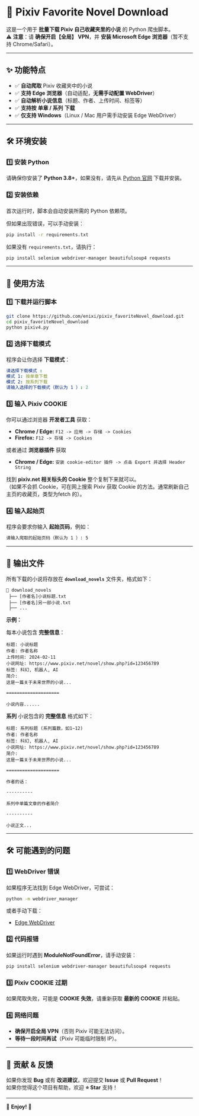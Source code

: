 # 📖 Pixiv Favorite Novel Download  

这是一个用于 **批量下载 Pixiv 自己收藏夹里的小说** 的 Python 爬虫脚本。  
⚠ **注意**：请 **确保开启【全局】 VPN**，并 **安装 Microsoft Edge 浏览器**（暂不支持 Chrome/Safari）。  

---

## ✨ 功能特点  

- ✅ **自动爬取** Pixiv 收藏夹中的小说  
- ✅ **支持 Edge 浏览器**（自动适配，**无需手动配置 WebDriver**）  
- ✅ **自动解析小说信息**（标题、作者、上传时间、标签等）  
- ✅ **支持按** **单章 / 系列** **下载**  
- ✅ **仅支持 Windows**（Linux / Mac 用户需手动安装 Edge WebDriver）  

---

## 🛠️ 环境安装  

### **1️⃣ 安装 Python**  
请确保你安装了 **Python 3.8+**，如果没有，请先从 [Python 官网](https://www.python.org/) 下载并安装。  

### **2️⃣ 安装依赖**  
首次运行时，脚本会自动安装所需的 Python 依赖项。

但如果出现错误，可以手动安装：  

```bash
pip install -r requirements.txt
```

如果没有 `requirements.txt`，请执行：  

```bash
pip install selenium webdriver-manager beautifulsoup4 requests
```

---

## 🚀 使用方法  

### **1️⃣ 下载并运行脚本**  
```bash
git clone https://github.com/enixi/pixiv_favoriteNovel_download.git
cd pixiv_favoriteNovel_download
python pixiv4.py
```

### **2️⃣ 选择下载模式**  
程序会让你选择 **下载模式**：  

```yaml
请选择下载模式 :  
模式 1: 按单章下载  
模式 2: 按系列下载  
请输入选择的下载模式（默认为 1 ）: 2
```

### **3️⃣ 输入 Pixiv COOKIE**  

你可以通过浏览器 **开发者工具** 获取：
- **Chrome / Edge:** `F12 -> 应用 -> 存储 -> Cookies`
- **Firefox:** `F12 -> 存储 -> Cookies`

或者通过 **浏览器插件** 获取
- **Chrome / Edge:** `安装 cookie-editor 插件 -> 点击 Export 并选择 Header String`

找到 **pixiv.net 相关标头的 Cookie** 整个复制下来就可以。  
（如果不会抓 Cookie，可在网上搜索 Pixiv 获取 Cookie 的方法。通常刷新自己主页的收藏页，类型为fetch 的）。  

### **4️⃣ 输入起始页**  
程序会要求你输入 **起始页码**，例如：  

```bash
请输入爬取的起始页码（默认为 1 ）: 5
```

---

## 📂 输出文件  

所有下载的小说将存放在 **`download_novels`** 文件夹，格式如下：  

```
📂 download_novels
 ├── [作者名]小说标题.txt
 ├── [作者名]另一部小说.txt
 ├── ...
```

**示例：**  

每本小说包含 **完整信息**：  

```
标题: 小说标题
作者: 作者名称
上传时间: 2024-02-11
小说网址: https://www.pixiv.net/novel/show.php?id=123456789
标签: 科幻, 机器人, AI
简介: 
这是一篇关于未来世界的小说...

====================

小说内容......
```

**系列** 小说包含的 **完整信息** 格式如下：

```
标题: 系列标题 (系列篇数，如1~12)
作者: 作者名称
标签: 科幻, 机器人, AI
小说网址: https://www.pixiv.net/novel/show.php?id=123456789
简介: 
这是一篇关于未来世界的小说...

====================

作者的话：

----------

系列中单篇文章的作者简介

----------

小说正文...
```


---

## 🛠️ 可能遇到的问题  

### **1️⃣ WebDriver 错误**  
如果程序无法找到 Edge WebDriver，可尝试：  

```bash
python -m webdriver_manager
```

或者手动下载：  
- [Edge WebDriver](https://developer.microsoft.com/en-us/microsoft-edge/tools/webdriver/)  

### **2️⃣ 代码报错**  
如果运行时遇到 **ModuleNotFoundError**，请手动安装：  

```bash
pip install selenium webdriver-manager beautifulsoup4 requests
```

### **3️⃣ Pixiv COOKIE 过期**  
如果爬取失败，可能是 **COOKIE 失效**，请重新获取 **最新的 COOKIE** 并粘贴。  

### **4️⃣ 网络问题**  
- **确保开启全局 VPN**（否则 Pixiv 可能无法访问）。  
- **等待一段时间再试**（Pixiv 可能临时限制 IP）。  

---

## 🎉 贡献 & 反馈  
如果你发现 **Bug** 或有 **改进建议**，欢迎提交 **Issue** 或 **Pull Request**！  
如果你觉得这个项目有帮助，欢迎 **⭐ Star** 支持！  

---

🚀 **Enjoy!** 🚀
